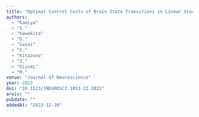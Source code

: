 ```yaml
---
title: "Optimal Control Costs of Brain State Transitions in Linear Stochastic Systems"
authors:
  - "Kamiya"
  - "S."
  - "Kawakita"
  - "D."
  - "Sasai"
  - "S."
  - "Kitazono"
  - "J."
  - "Oizumi"
  - "M."
venue: "Journal of Neuroscience"
year: 2023
doi: "10.1523/JNEUROSCI.1053-22.2022"
arxiv: ""
pubdate: ""
addedAt: "2023-12-30"
---
```

